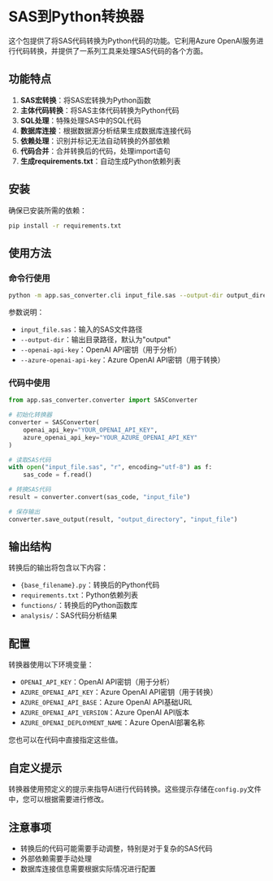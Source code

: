 # SAS到Python转换器

这个包提供了将SAS代码转换为Python代码的功能。它利用Azure OpenAI服务进行代码转换，并提供了一系列工具来处理SAS代码的各个方面。

## 功能特点

1. **SAS宏转换**：将SAS宏转换为Python函数
2. **主体代码转换**：将SAS主体代码转换为Python代码
3. **SQL处理**：特殊处理SAS中的SQL代码
4. **数据库连接**：根据数据源分析结果生成数据库连接代码
5. **依赖处理**：识别并标记无法自动转换的外部依赖
6. **代码合并**：合并转换后的代码，处理import语句
7. **生成requirements.txt**：自动生成Python依赖列表

## 安装

确保已安装所需的依赖：

```bash
pip install -r requirements.txt
```

## 使用方法

### 命令行使用

```bash
python -m app.sas_converter.cli input_file.sas --output-dir output_directory --openai-api-key YOUR_OPENAI_API_KEY --azure-openai-api-key YOUR_AZURE_OPENAI_API_KEY
```

参数说明：
- `input_file.sas`：输入的SAS文件路径
- `--output-dir`：输出目录路径，默认为"output"
- `--openai-api-key`：OpenAI API密钥（用于分析）
- `--azure-openai-api-key`：Azure OpenAI API密钥（用于转换）

### 代码中使用

```python
from app.sas_converter.converter import SASConverter

# 初始化转换器
converter = SASConverter(
    openai_api_key="YOUR_OPENAI_API_KEY",
    azure_openai_api_key="YOUR_AZURE_OPENAI_API_KEY"
)

# 读取SAS代码
with open("input_file.sas", "r", encoding="utf-8") as f:
    sas_code = f.read()

# 转换SAS代码
result = converter.convert(sas_code, "input_file")

# 保存输出
converter.save_output(result, "output_directory", "input_file")
```

## 输出结构

转换后的输出将包含以下内容：

- `{base_filename}.py`：转换后的Python代码
- `requirements.txt`：Python依赖列表
- `functions/`：转换后的Python函数库
- `analysis/`：SAS代码分析结果

## 配置

转换器使用以下环境变量：

- `OPENAI_API_KEY`：OpenAI API密钥（用于分析）
- `AZURE_OPENAI_API_KEY`：Azure OpenAI API密钥（用于转换）
- `AZURE_OPENAI_API_BASE`：Azure OpenAI API基础URL
- `AZURE_OPENAI_API_VERSION`：Azure OpenAI API版本
- `AZURE_OPENAI_DEPLOYMENT_NAME`：Azure OpenAI部署名称

您也可以在代码中直接指定这些值。

## 自定义提示

转换器使用预定义的提示来指导AI进行代码转换。这些提示存储在`config.py`文件中，您可以根据需要进行修改。

## 注意事项

- 转换后的代码可能需要手动调整，特别是对于复杂的SAS代码
- 外部依赖需要手动处理
- 数据库连接信息需要根据实际情况进行配置 
